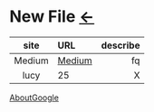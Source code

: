 # New File [←](../index.md)

  | site | URL | describe |
  |:---:|:---|---:|
  | Medium | [Medium](https://medium.com) | fq |
  | lucy | 25 | X |

[AboutGoogle](AboutGoogle.md)
